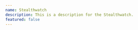 ```yaml
---
name: Stealthwatch
description: This is a description for the Stealthwatch.
featured: false
---
```

